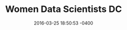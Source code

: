 ---
layout: post
title:  "Women Data Scientists DC"
date:   2016-03-25 18:50:53 -0400
categories: member
name: Women Data Science DC
description: Women Data Scientists DC is a group for women who are data scientists, women who want to be data scientists, and supporters of women in data science. We host events supporting and empowering women in the data science community.
logo: icons/womendatascience.jpeg
link: http://www.datacommunitydc.org/women-data-scientists-dc/
twitter: WomenDataSci
---